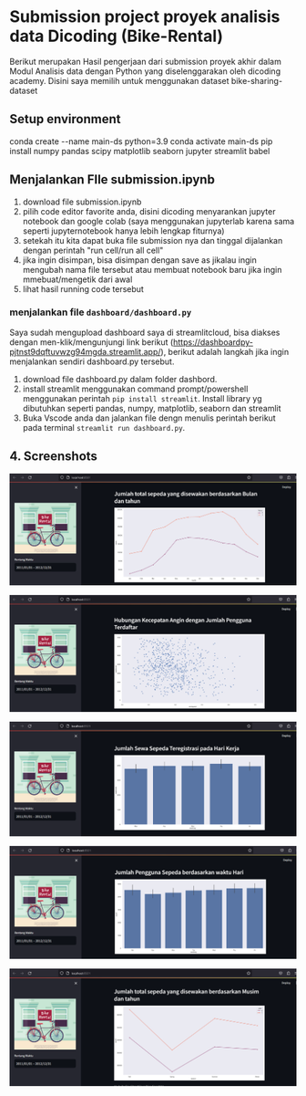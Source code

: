 
# Submission project proyek analisis data Dicoding (Bike-Rental)
Berikut merupakan Hasil pengerjaan dari submission proyek akhir dalam Modul Analisis data dengan Python yang diselenggarakan oleh dicoding academy. Disini saya memilih untuk menggunakan dataset bike-sharing-dataset

## Setup environment
conda create --name main-ds python=3.9
conda activate main-ds
pip install numpy pandas scipy matplotlib seaborn jupyter streamlit babel

## Menjalankan FIle submission.ipynb
1. download file submission.ipynb
2. pilih code editor favorite anda, disini dicoding menyarankan jupyter notebook dan google colab (saya menggunakan jupyterlab karena sama seperti jupyternotebook hanya lebih lengkap fiturnya) 
3. setekah itu kita dapat buka file submission nya dan tinggal dijalankan dengan perintah "run cell/run all cell"
4. jika ingin disimpan, bisa disimpan dengan save as jikalau ingin mengubah nama file tersebut atau membuat notebook baru jika ingin mmebuat/mengetik dari awal
5. lihat hasil running code tersebut

### menjalankan file `dashboard/dashboard.py`
Saya sudah mengupload dashboard saya di streamlitcloud, bisa diakses dengan men-klik/mengunjungi link berikut (https://dashboardpy-pjtnst9dqftuvwzg94mgda.streamlit.app/), berikut adalah langkah jika ingin menjalankan sendiri dashboard.py tersebut.

1. download file dashboard.py dalam folder dashbord.
2. install streamlit menggunakan command prompt/powershell menggunakan perintah `pip install streamlit`. Install library yg dibutuhkan seperti pandas, numpy, matplotlib, seaborn dan streamlit
3. Buka Vscode anda dan jalankan file dengn menulis perintah berikut pada terminal `streamlit run dashboard.py`.


## 4. Screenshots
![alt text](https://github.com/EkaCitraWijaya/PROYEK_ANALISIS_DATA_DICODING/blob/master/Scrennshot/ss1.png?raw=true)

![alt text](https://github.com/EkaCitraWijaya/PROYEK_ANALISIS_DATA_DICODING/blob/master/Scrennshot/ss2.png?raw=true)

![alt text](https://github.com/EkaCitraWijaya/PROYEK_ANALISIS_DATA_DICODING/blob/master/Scrennshot/ss3.png?raw=true)

![alt text](https://github.com/EkaCitraWijaya/PROYEK_ANALISIS_DATA_DICODING/blob/master/Scrennshot/ss4.png?raw=true)

![alt text](https://github.com/EkaCitraWijaya/PROYEK_ANALISIS_DATA_DICODING/blob/master/Scrennshot/ss5.png?raw=true)
